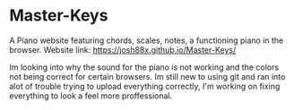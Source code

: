 # Master-Keys
A Piano website featuring chords, scales, notes, a functioning piano in the browser.
Website link: https://josh88x.github.io/Master-Keys/

Im looking into why the sound for the piano is not working and the colors not being correct for certain browsers.
Im still new to using git and ran into alot of trouble trying to upload everything correctly, I'm working on fixing everything to look a feel more proffessional.
